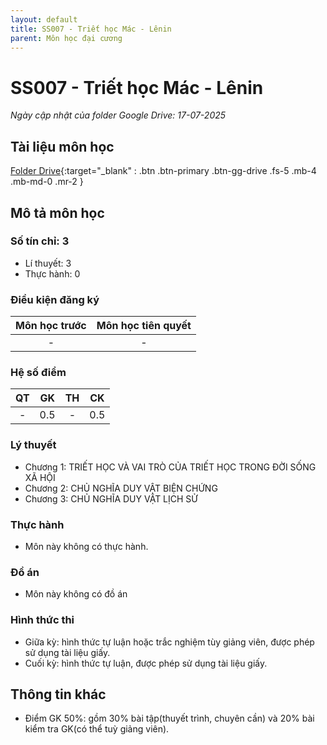 ```yaml
---
layout: default
title: SS007 - Triết học Mác - Lênin
parent: Môn học đại cương
---
```


# SS007 - Triết học Mác - Lênin

*Ngày cập nhật của folder Google Drive: 17-07-2025*
## Tài liệu môn học

[Folder Drive](https://drive.google.com/drive/folders/1APrFWRuuZQjpXv3nmvVx8_TGVixFeluZ?usp=sharing){:target="_blank" : .btn .btn-primary .btn-gg-drive .fs-5 .mb-4 .mb-md-0 .mr-2 }

## Mô tả môn học

### Số tín chỉ: 3
- Lí thuyết: 3
- Thực hành: 0

### Điều kiện đăng ký

| Môn học trước| Môn học tiên quyết  |
|------|-----|
| <center> - </center>| <center>-</center>|

### Hệ số điểm

| QT   | GK  | TH  | CK  |
|------|-----|-----|-----|
| <center>-</center>| <center>0.5</center>| <center>-</center> | <center>0.5</center> |

### Lý thuyết

- Chương 1: TRIẾT HỌC VÀ VAI TRÒ CỦA TRIẾT HỌC TRONG ĐỜI SỐNG XÃ HỘI 
- Chương 2: CHỦ NGHĨA DUY VẬT BIỆN CHỨNG
- Chương 3: CHỦ NGHĨA DUY VẬT LỊCH SỬ

### Thực hành

- Môn này không có thực hành.

### Đồ án

- Môn này không có đồ án

### Hình thức thi

- Giữa kỳ: hình thức tự luận hoặc trắc nghiệm tùy giảng viên, được phép sử dụng tài liệu giấy.
- Cuối kỳ: hình thức tự luận, được phép sử dụng tài liệu giấy.

## Thông tin khác

- Điểm GK 50%: gồm 30% bài tập(thuyết trình, chuyên cần) và 20% bài kiểm tra GK(có thể tuỳ giảng viên).
